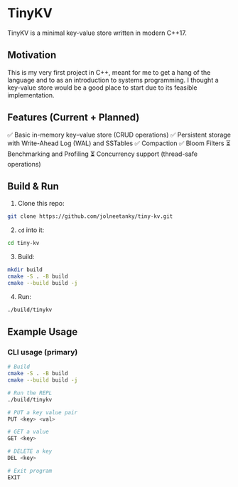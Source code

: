 # TinyKV

TinyKV is a minimal key-value store written in modern C++17.

## Motivation

This is my very first project in C++, meant for me to get a hang of the language and to as an introduction to systems programming. I thought a key-value store would be a good place to start due to its feasible implementation.

## Features (Current + Planned)

✅ Basic in-memory key–value store (CRUD operations)
✅ Persistent storage with Write-Ahead Log (WAL) and SSTables
✅ Compaction
✅ Bloom Filters
⏳ Benchmarking and Profiling
⏳ Concurrency support (thread-safe operations)

## Build & Run

1. Clone this repo:

```sh
git clone https://github.com/jolneetanky/tiny-kv.git
```

2. `cd` into it:

```sh
cd tiny-kv
```

3. Build:

```sh
mkdir build
cmake -S . -B build
cmake --build build -j
```

4. Run:

```sh
./build/tinykv
```

## Example Usage

### CLI usage (primary)

```sh
# Build
cmake -S . -B build
cmake --build build -j

# Run the REPL
./build/tinykv

# PUT a key value pair
PUT <key> <val>

# GET a value
GET <key>

# DELETE a key
DEL <key>

# Exit program
EXIT
```
